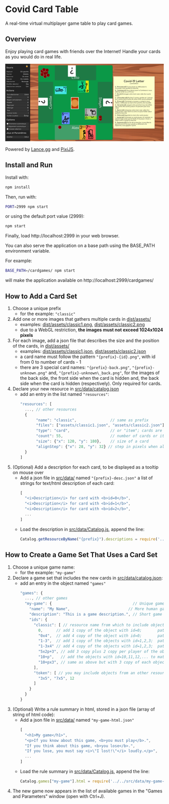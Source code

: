Covid Card Table
================

A real-time virtual multiplayer game table to play card games.

Overview
--------

Enjoy playing card games with friends over the Internet!
Handle your cards as you would do in real life.

![Page view](readme-res/screenshot.png)

Powered by [Lance.gg](http://lance.gg/) and [PixiJS](https://www.pixijs.com/).

Install and Run
---------------

Install with:
```bash
npm install
```
Then, run with:
```bash
PORT=2999 npm start
```
or using the default port value (2999):
```bash
npm start
```

Finally, load http://localhost:2999 in your web browser.

You can also serve the application on a base path using the BASE_PATH environment variable.

For example:

```bash
BASE_PATH=/cardgames/ npm start
```

will make the application available on http://localhost:2999/cardgames/


How to Add a Card Set
---------------------

1. Choose a unique prefix
   * for the example: `"classic"`
1. Add one or more images that gathers multiple cards in [dist/assets/](dist/assets/)
   * examples: [dist/assets/classic1.png](dist/assets/classic1.png), [dist/assets/classic2.png](dist/assets/classic2.png)
   * due to a WebGL restriction, __the images must not exceed 1024x1024 pixels__
1. For each image, add a json file that describes the size and the position of the cards, in [dist/assets/](dist/assets/)
   * examples: [dist/assets/classic1.json](dist/assets/classic1.json), [dist/assets/classic2.json](dist/assets/classic2.json)
   * a card name must follow the pattern `"{prefix}-{id}.png"`, with id from 0 to number of cards - 1
   * there are 3 special card names: `"{prefix}-back.png"`, `"{prefix}-unknown.png"` and, `"{prefix}-unknown\_back.png"`, for the images of the back side, the front side when the card is hidden and, the back side when the card is hidden (respectively). Only required for cards.
1. Declare your new resource in [src/data/catalog.json](src/data/catalog.json)
   * add an entry in the list named `"resources"`:
     ```javascript
     "resources": [
       ..., // other resources
       {
            "name": "classic",               // same as prefix
            "files": ["assets/classic1.json", "assets/classic2.json"], // json files created previously
            "type": "card",                  // or "item"; cards are flippable and orientable, items are not
            "count": 55,                     // number of cards or items
            "size": {"x": 120, "y": 180},    // size of a card
            "alignStep": {"x": 28, "y": 32} // step in pixels when aligning card horizontally (x) or vertically (y)
       }
     ]
     ```
1. (Optional) Add a description for each card, to be displayed as a tooltip on mouse over
   * Add a json file in [src/data/](src/data/) named `"{prefix}-desc.json"` a list of strings for text/html description of each card:
     ```javascript
     [
       "<i>Description</i> for card with <b>id=0</b>",
       "<i>Description</i> for card with <b>id=1</b>",
       "<i>Description</i> for card with <b>id=2</b>",
       ...
     ]
     ```
   * Load the description in [src/data/Catalog.js](src/data/Catalog.js), append the line:
     ```javascript
     Catalog.getResourceByName("{prefix}").descriptions = require('../../src/data/{prefix}-desc.json');
     ```

How to Create a Game Set That Uses a Card Set
-----------------------------------------

1. Choose a unique game name:
   * for the example: `"my-game"`
1. Declare a game set that includes the new cards in [src/data/catalog.json](src/data/catalog.json):
   * add an entry in the object named `"games"`
     ```javascript
     "games": {
       ..., // other games
       "my-game": {                                    // Unique game name
         "name": "My Name",                          // More human game name
         "description": "This is a game description.", // Short game description
         "ids": {
           "classic": [ // resource name from which to include objects
             0,      // add 1 copy of the object with id=0;       pattern: {id} or "{id}"
             "0x4",  // add 4 copy of the object with id=0;       pattern: "{id}x{count}"
             "1-3",  // add 1 copy of the objects with id=1,2,3;  pattern: "{first_id}-{last_id}"
             "1-3x4" // add 4 copy of the objects with id=1,2,3;  pattern: "{first_id}-{last_id}x{count}"
             "5x2p+3", // add 3 copy plus 2 copy per player of the object with id=5;       pattern: "{id}x{expr}"
             "10+p",   // add the objects with id=10,11,12,... to match the player count;  pattern: "{expr}"
             "10+px3", // same as above but with 3 copy of each object;                    pattern: "{expr}x{count}"
           ],
           "token": [ // you may include objects from an other resource
             "3x5", "7x5", 12
           ]
         }
       }
     }
     ```
1. (Optional) Write a rule summary in html, stored in a json file (array of string of html code):
   * Add a json file in [src/data/](src/data/) named `"my-game-html.json"`
     ```javascript
     [
       "<h1>My game</h1>",
       "<p>If you know about this game, <b>you must play</b>.",
       "If you think about this game, <b>you lose</b>.",
       "If you lose, you must say <i>\"I lost!\"</i> loudly.</p>",
       ...
     ]
     ```
   * Load the rule summary in [src/data/Catalog.js](src/data/Catalog.js), append the line:
     ```javascript
     Catalog.games["my-game"].html = require('../../src/data/my-game-html.json').join('\n');
     ```
1. The new game now appears in the list of available games in the "Games and Parameters" window (open with Ctrl+J).
